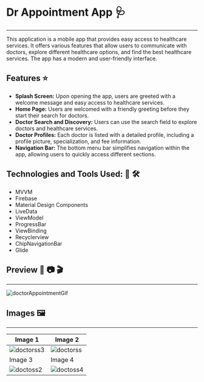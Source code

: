 # Dr Appointment App :stethoscope:
------------

This application is a mobile app that provides easy access to healthcare services. It offers various features that allow users to communicate with doctors, 
explore different healthcare options, and find the best healthcare services. The app has a modern and user-friendly interface.

## Features :star: 
- **Splash Screen:** Upon opening the app, users are greeted with a welcome message and easy access to healthcare services.
- **Home Page:** Users are welcomed with a friendly greeting before they start their search for doctors.
- **Doctor Search and Discovery:** Users can use the search field to explore doctors and healthcare services.
- **Doctor Profiles:** Each doctor is listed with a detailed profile, including a profile picture, specialization, and fee information.
- **Navigation Bar:**  The bottom menu bar simplifies navigation within the app, allowing users to quickly access different sections. 


## Technologies and Tools Used: :wrench: :hammer_and_wrench:
- MVVM
- Firebase
- Material Design Components
- LiveData
- ViewModel
- ProgressBar
- ViewBinding
- Recyclerview
- ChipNavigationBar
- Glide

## Preview :eyes: :camera: :clapper:
-----------
![doctorAppointmentGif](https://github.com/user-attachments/assets/789edfba-680b-4b30-bcd2-ebabfcf4306a)


## Images  :framed_picture:
---------------

| Image 1 | Image 2 |
|---------|---------|
| ![doctorss3](https://github.com/user-attachments/assets/2e5f712f-723c-4766-a201-7b7f72e14cf5) | ![doctorss](https://github.com/user-attachments/assets/10f6de67-29f5-4788-82b2-2b980f276239) |
| Image 3 | Image 4 |
| ![doctoss2](https://github.com/user-attachments/assets/fb1c8f65-f1eb-4eee-85e7-13c249a50c8b) | ![doctoss4](https://github.com/user-attachments/assets/18bf4746-244d-4eb8-9158-047f6776c50f) |


